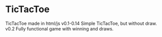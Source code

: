 # TicTacToe
TicTacToe made in html/js
v0.1-0.14 Simple TicTacToe, but without draw.
v0.2 Fully functional game with winning and draws.
